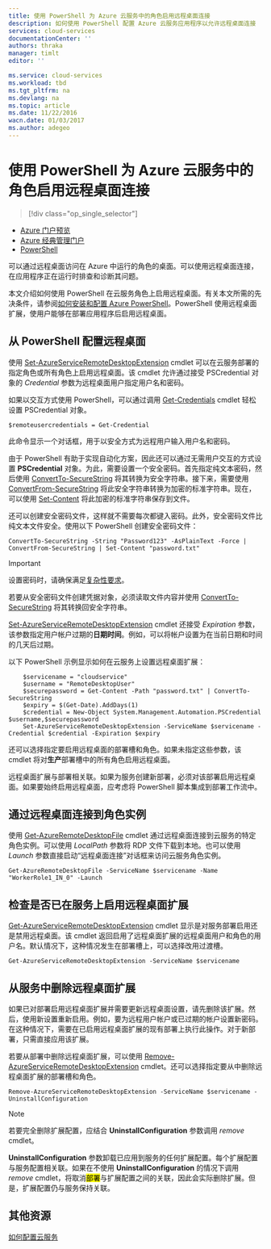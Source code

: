 ```yaml
---
title: 使用 PowerShell 为 Azure 云服务中的角色启用远程桌面连接
description: 如何使用 PowerShell 配置 Azure 云服务应用程序以允许远程桌面连接
services: cloud-services
documentationCenter: ''
authors: thraka
manager: timlt
editor: ''

ms.service: cloud-services
ms.workload: tbd
ms.tgt_pltfrm: na
ms.devlang: na
ms.topic: article
ms.date: 11/22/2016
wacn.date: 01/03/2017
ms.author: adegeo
---
```


# 使用 PowerShell 为 Azure 云服务中的角色启用远程桌面连接

>[!div class="op_single_selector"]

- [Azure 门户预览](./cloud-services-role-enable-remote-desktop-new-portal.md)
- [Azure 经典管理门户](./cloud-services-role-enable-remote-desktop.md)
- [PowerShell](./cloud-services-role-enable-remote-desktop-powershell.md)

可以通过远程桌面访问在 Azure 中运行的角色的桌面。可以使用远程桌面连接，在应用程序正在运行时排查和诊断其问题。

本文介绍如何使用 PowerShell 在云服务角色上启用远程桌面。有关本文所需的先决条件，请参阅[如何安装和配置 Azure PowerShell](../powershell-install-configure.md)。PowerShell 使用远程桌面扩展，使用户能够在部署应用程序后启用远程桌面。

## 从 PowerShell 配置远程桌面

使用 [Set-AzureServiceRemoteDesktopExtension](https://msdn.microsoft.com/zh-cn/library/azure/dn495117.aspx) cmdlet 可以在云服务部署的指定角色或所有角色上启用远程桌面。该 cmdlet 允许通过接受 PSCredential 对象的 *Credential* 参数为远程桌面用户指定用户名和密码。

如果以交互方式使用 PowerShell，可以通过调用 [Get-Credentials](https://technet.microsoft.com/zh-cn/library/hh849815.aspx) cmdlet 轻松设置 PSCredential 对象。

```
$remoteusercredentials = Get-Credential
```

此命令显示一个对话框，用于以安全方式为远程用户输入用户名和密码。

由于 PowerShell 有助于实现自动化方案，因此还可以通过无需用户交互的方式设置 **PSCredential** 对象。为此，需要设置一个安全密码。首先指定纯文本密码，然后使用 [ConvertTo-SecureString](https://technet.microsoft.com/library/hh849818.aspx) 将其转换为安全字符串。接下来，需要使用 [ConvertFrom-SecureString](https://technet.microsoft.com/library/hh849814.aspx) 将此安全字符串转换为加密的标准字符串。现在，可以使用 [Set-Content](https://technet.microsoft.com/library/ee176959.aspx) 将此加密的标准字符串保存到文件。

还可以创建安全密码文件，这样就不需要每次都键入密码。此外，安全密码文件比纯文本文件安全。使用以下 PowerShell 创建安全密码文件：

```
ConvertTo-SecureString -String "Password123" -AsPlainText -Force | ConvertFrom-SecureString | Set-Content "password.txt"
```

>[!IMPORTANT]
> 设置密码时，请确保满足[复杂性要求](https://technet.microsoft.com/zh-cn/library/cc786468.aspx)。

若要从安全密码文件创建凭据对象，必须读取文件内容并使用 [ConvertTo-SecureString](https://technet.microsoft.com/zh-cn/library/hh849818.aspx) 将其转换回安全字符串。

[Set-AzureServiceRemoteDesktopExtension](https://msdn.microsoft.com/zh-cn/library/azure/dn495117.aspx) cmdlet 还接受 *Expiration* 参数，该参数指定用户帐户过期的**日期时间**。例如，可以将帐户设置为在当前日期和时间的几天后过期。

以下 PowerShell 示例显示如何在云服务上设置远程桌面扩展：

```
    $servicename = "cloudservice"
    $username = "RemoteDesktopUser"
    $securepassword = Get-Content -Path "password.txt" | ConvertTo-SecureString
    $expiry = $(Get-Date).AddDays(1)
    $credential = New-Object System.Management.Automation.PSCredential $username,$securepassword
    Set-AzureServiceRemoteDesktopExtension -ServiceName $servicename -Credential $credential -Expiration $expiry 
```

还可以选择指定要启用远程桌面的部署槽和角色。如果未指定这些参数，该 cmdlet 将对**生产**部署槽中的所有角色启用远程桌面。

远程桌面扩展与部署相关联。如果为服务创建新部署，必须对该部署启用远程桌面。如果要始终启用远程桌面，应考虑将 PowerShell 脚本集成到部署工作流中。

## 通过远程桌面连接到角色实例
使用 [Get-AzureRemoteDesktopFile](https://msdn.microsoft.com/zh-cn/library/azure/dn495261.aspx) cmdlet 通过远程桌面连接到云服务的特定角色实例。可以使用 *LocalPath* 参数将 RDP 文件下载到本地。也可以使用 *Launch* 参数直接启动“远程桌面连接”对话框来访问云服务角色实例。

```
Get-AzureRemoteDesktopFile -ServiceName $servicename -Name "WorkerRole1_IN_0" -Launch
```

## 检查是否已在服务上启用远程桌面扩展 
[Get-AzureServiceRemoteDesktopExtension](https://msdn.microsoft.com/zh-cn/library/azure/dn495261.aspx) cmdlet 显示是对服务部署启用还是禁用远程桌面。该 cmdlet 返回启用了远程桌面扩展的远程桌面用户和角色的用户名。默认情况下，这种情况发生在部署槽上，可以选择改用过渡槽。

```
Get-AzureServiceRemoteDesktopExtension -ServiceName $servicename
```

## 从服务中删除远程桌面扩展 
如果已对部署启用远程桌面扩展并需要更新远程桌面设置，请先删除该扩展。然后，使用新设置重新启用。例如，要为远程用户帐户或已过期的帐户设置新密码。在这种情况下，需要在已启用远程桌面扩展的现有部署上执行此操作。对于新部署，只需直接应用该扩展。

若要从部署中删除远程桌面扩展，可以使用 [Remove-AzureServiceRemoteDesktopExtension](https://msdn.microsoft.com/zh-cn/library/azure/dn495280.aspx) cmdlet。还可以选择指定要从中删除远程桌面扩展的部署槽和角色。

```
Remove-AzureServiceRemoteDesktopExtension -ServiceName $servicename -UninstallConfiguration
```

>[!NOTE]
> 若要完全删除扩展配置，应结合 **UninstallConfiguration** 参数调用 *remove* cmdlet。
>
>**UninstallConfiguration** 参数卸载已应用到服务的任何扩展配置。每个扩展配置与服务配置相关联。如果在不使用 **UninstallConfiguration** 的情况下调用 *remove* cmdlet，将取消<mark>部署</mark>与扩展配置之间的关联，因此会实际删除扩展。但是，扩展配置仍与服务保持关联。

## 其他资源

[如何配置云服务](./cloud-services-how-to-configure.md)

<!---HONumber=Mooncake_1226_2016-->
